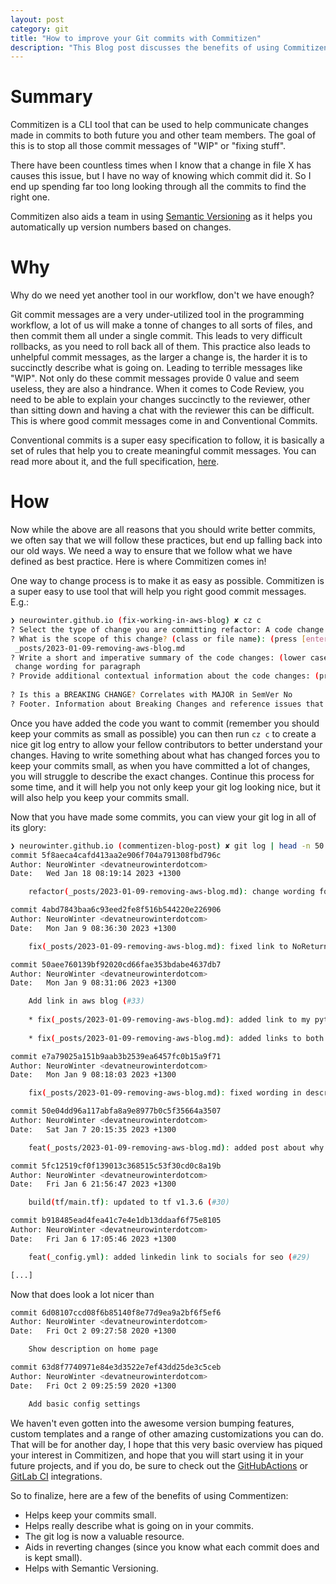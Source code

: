 ```yaml
---
layout: post
category: git
title: "How to improve your Git commits with Commitizen"
description: "This Blog post discusses the benefits of using Commitizen a CLI tool that helps in the writing of meaningful Git commit messages and follows the Conventional Commits specification."
---
```

# Summary

Commitizen is a CLI tool that can be used to help communicate changes made in
commits to both future you and other team members. The goal of this is to stop
all those commit messages of "WIP" or "fixing stuff".

There have been countless times when I know that a change in file X has causes
this issue, but I have no way of knowing which commit did it. So I end up
spending far too long looking through all the commits to find the right one.

Commitizen also aids a team in using [Semantic Versioning](https://semver.org/)
as it helps you automatically up version numbers based on changes.

# Why

Why do we need yet another tool in our workflow, don't we have enough? 

Git commit messages are a very under-utilized tool in the programming workflow,
a lot of us will make a tonne of changes to all sorts of files, and then commit
them all under a single commit. This leads to very difficult rollbacks, as you
need to roll back all of them. This practice also leads to unhelpful commit
messages, as the larger a change is, the harder it is to succinctly describe
what is going on. Leading to terrible messages like "WIP". Not only do these
commit messages provide 0 value and seem useless, they are also a hindrance.
When it comes to Code Review, you need to be able to explain your changes
succinctly to the reviewer, other than sitting down and having a chat with the
reviewer this can be difficult.  This is where good commit messages come in and
Conventional Commits.

Conventional commits is a super easy specification to follow, it is basically a
set of rules that help you to create meaningful commit messages. You can read
more about it, and the full specification,
[here](https://www.conventionalcommits.org/en/v1.0.0/#summary).

# How

Now while the above are all reasons that you should write better commits, we
often say that we will follow these practices, but end up falling back into our
old ways. We need a way to ensure that we follow what we have defined as best
practice. Here is where Commitizen comes in! 

One way to change process is to make it as easy as possible. Commitizen is a
super easy to use tool that will help you right good commit messages. E.g.:
```bash
❯ neurowinter.github.io (fix-working-in-aws-blog) ✘ cz c
? Select the type of change you are committing refactor: A code change that neither fixes a bug nor adds a feature
? What is the scope of this change? (class or file name): (press [enter] to skip)
 _posts/2023-01-09-removing-aws-blog.md
? Write a short and imperative summary of the code changes: (lower case and no period)
 change wording for paragraph
? Provide additional contextual information about the code changes: (press [enter] to skip)
 
? Is this a BREAKING CHANGE? Correlates with MAJOR in SemVer No
? Footer. Information about Breaking Changes and reference issues that this commit closes: (press [enter] to skip)
```

Once you have added the code you want to commit (remember you should keep your
commits as small as possible) you can then run `cz c` to create a nice git log
entry to allow your fellow contributors to better understand your changes.
Having to write something about what has changed forces you to keep your
commits small, as when you have committed a lot of changes, you will struggle
to describe the exact changes. Continue this process for some time, and it will
help you not only keep your git log looking nice, but it will also help you
keep your commits small.

Now that you have made some commits, you can view your git log in all of its glory:
```bash
❯ neurowinter.github.io (commentizen-blog-post) ✘ git log | head -n 50
commit 5f8aeca4cafd413aa2e906f704a791308fbd796c
Author: NeuroWinter <devatneurowinterdotcom>
Date:   Wed Jan 18 08:19:14 2023 +1300

    refactor(_posts/2023-01-09-removing-aws-blog.md): change wording for paragraph (#35)

commit 4abd7843baa6c93eed2fe8f516b544220e226906
Author: NeuroWinter <devatneurowinterdotcom>
Date:   Mon Jan 9 08:36:30 2023 +1300

    fix(_posts/2023-01-09-removing-aws-blog.md): fixed link to NoReturn post (#34)

commit 50aee760139bf92020cd66fae353bdabe4637db7
Author: NeuroWinter <devatneurowinterdotcom>
Date:   Mon Jan 9 08:31:06 2023 +1300

    Add link in aws blog (#33)
    
    * fix(_posts/2023-01-09-removing-aws-blog.md): added link to my python no return post
    
    * fix(_posts/2023-01-09-removing-aws-blog.md): added links to both .dev and .com sites

commit e7a79025a151b9aab3b2539ea6457fc0b15a9f71
Author: NeuroWinter <devatneurowinterdotcom>
Date:   Mon Jan 9 08:18:03 2023 +1300

    fix(_posts/2023-01-09-removing-aws-blog.md): fixed wording in description (#32)

commit 50e04dd96a117abfa8a9e8977b0c5f35664a3507
Author: NeuroWinter <devatneurowinterdotcom>
Date:   Sat Jan 7 20:15:35 2023 +1300

    feat(_posts/2023-01-09-removing-aws-blog.md): added post about why i stopped hosting at aws (#31)

commit 5fc12519cf0f139013c368515c53f30cd0c8a19b
Author: NeuroWinter <devatneurowinterdotcom>
Date:   Fri Jan 6 21:56:47 2023 +1300

    build(tf/main.tf): updated to tf v1.3.6 (#30)

commit b918485ead4fea41c7e4e1db13ddaaf6f75e8105
Author: NeuroWinter <devatneurowinterdotcom>
Date:   Fri Jan 6 17:05:46 2023 +1300

    feat(_config.yml): added linkedin link to socials for seo (#29)

[...]

```
Now that does look a lot nicer than 
```bash
commit 6d08107ccd08f6b85140f8e77d9ea9a2bf6f5ef6
Author: NeuroWinter <devatneurowinterdotcom>
Date:   Fri Oct 2 09:27:58 2020 +1300

    Show description on home page

commit 63d8f7740971e84e3d3522e7ef43dd25de3c5ceb
Author: NeuroWinter <devatneurowinterdotcom>
Date:   Fri Oct 2 09:25:59 2020 +1300

    Add basic config settings
```

We haven't even gotten into the awesome version bumping features, custom templates and a range of other amazing customizations you can do. That will be for another day, I hope that this very basic overview has piqued your interest in Commitizen, and hope that you will start using it in your future projects, and if you do, be sure to check out the [GitHubActions](https://commitizen-tools.github.io/commitizen/tutorials/github_actions/) or [GitLab CI](https://commitizen-tools.github.io/commitizen/tutorials/gitlab_ci/) integrations.

So to finalize, here are a few of the benefits of using Commentizen:
* Helps keep your commits small.
* Helps really describe what is going on in your commits.
* The git log is now a valuable resource.
* Aids in reverting changes (since you know what each commit does and is kept small).
* Helps with Semantic Versioning.
